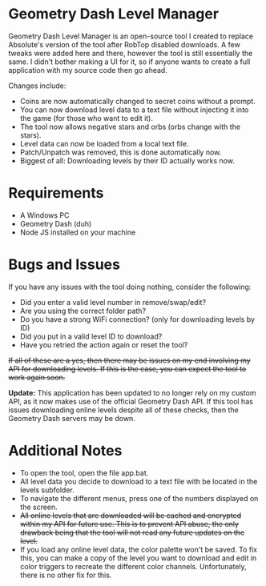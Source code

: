 # Geometry Dash Level Manager
Geometry Dash Level Manager is an open-source tool I created to replace Absolute's version of the tool after RobTop disabled downloads. A few tweaks were added here and there, however the tool is still essentially the same. I didn't bother making a UI for it, so if anyone wants to create a full application with my source code then go ahead.

Changes include:
  - Coins are now automatically changed to secret coins without a prompt.
  - You can now download level data to a text file without injecting it into the game (for those who want to edit it).
  - The tool now allows negative stars and orbs (orbs change with the stars).
  - Level data can now be loaded from a local text file.
  - Patch/Unpatch was removed, this is done automatically now.
  - Biggest of all: Downloading levels by their ID actually works now.

# Requirements
  - A Windows PC
  - Geometry Dash (duh)
  - Node JS installed on your machine

# Bugs and Issues
If you have any issues with the tool doing nothing, consider the following:
  - Did you enter a valid level number in remove/swap/edit?
  - Are you using the correct folder path?
  - Do you have a strong WiFi connection? (only for downloading levels by ID)
  - Did you put in a valid level ID to download?
  - Have you retried the action again or reset the tool?

~~If all of these are a yes, then there may be issues on my end involving my API for downloading levels. If this is the case, you can expect the tool to work again soon.~~

**Update:** This application has been updated to no longer rely on my custom API, as it now makes use of the official Geometry Dash API. If this tool has issues downloading online levels despite all of these checks, then the Geometry Dash servers may be down.

# Additional Notes
  - To open the tool, open the file app.bat.
  - All level data you decide to download to a text file with be located in the levels subfolder.
  - To navigate the different menus, press one of the numbers displayed on the screen.
  - ~~All online levels that are downloaded will be cached and encrypted within my API for future use. This is to prevent API abuse, the only drawback being that the tool will not read any future updates on the level.~~
  - If you load any online level data, the color palette won't be saved. To fix this, you can make a copy of the level you want to download and edit in color triggers to recreate the different color channels. Unfortunately, there is no other fix for this.
